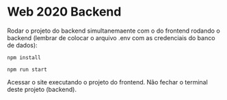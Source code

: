 # Web 2020 Backend

Rodar o projeto do backend simultanemaente com o do frontend rodando o backend (lembrar de colocar o arquivo .env com as credenciais do banco de dados):


`npm install`


`npm run start`

Acessar o site executando o projeto do frontend. Não fechar o terminal deste projeto (backend).
